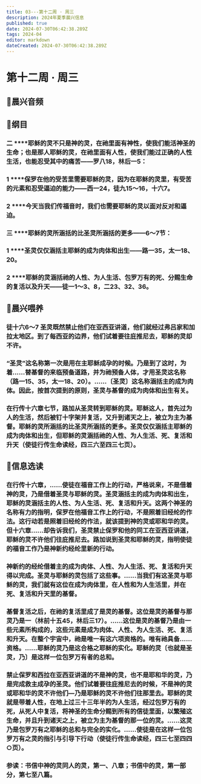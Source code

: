 ```yaml
---
title: 03---第十二周 · 周三
description: 2024年夏季晨兴信息
published: true
date: 2024-07-30T06:42:38.289Z
tags: 2024-04
editor: markdown
dateCreated: 2024-07-30T06:42:38.289Z
---
```


# 第十二周 · 周三
## 🎵晨兴音频

## 📖纲目

### 二    ****耶稣的灵不只是神的灵，在祂里面有神性，使我们能活神圣的生命；也是那人耶稣的灵，在祂里面有人性，使我们能过正确的人性生活，也能忍受其中的痛苦——罗八18，林后一5：

### 1    ****保罗在他的受苦里需要耶稣的灵，因为在耶稣的灵里，有受苦的元素和忍受逼迫的能力——西一24，徒九15～16，十六7。

### 2    ****今天当我们传福音时，我们也需要耶稣的灵以面对反对和逼迫。

### 三    ****耶稣的灵所涵括的比圣灵所涵括的更多——6～7节：

### 1    ****圣灵仅仅涵括主耶稣的成为肉体和出生——路一35，太一18、20。

### 2    ****耶稣的灵涵括祂的人性、为人生活、包罗万有的死、分赐生命的复活以及升天——徒一1～3、8，二23、32、36。

## 📖晨兴喂养

### 徒十六6～7    圣灵既然禁止他们在亚西亚讲道，他们就经过弗吕家和加拉太地区。到了每西亚的边界，他们试着要往庇推尼去，耶稣的灵却不许。

### “圣灵”这名称第一次是用在主耶稣成孕的时候。乃是到了这时，为着……替基督的来临预备道路，并为祂预备人体，才用圣灵这名称（路一15、35，太一18、20）。……〔圣灵〕这名称涵括主的成为肉体。因此，按首次提到的原则，圣灵与基督的成为肉体和出生有关。

### 在行传十六章七节，路加从圣灵转到耶稣的灵。耶稣这人，首先过为人的生活，然后被钉十字架并复活，又升到诸天之上，被立为主为基督。耶稣的灵所涵括的比圣灵所涵括的更多。圣灵仅仅涵括主耶稣的成为肉体和出生，但耶稣的灵涵括祂的人性、为人生活、死、复活和升天（使徒行传生命读经，四三六至四三七页）。

## 📖信息选读

### 在行传十六章，……使徒在福音工作上的行动，严格说来，不是借着神的灵，乃是借着圣灵与耶稣的灵。圣灵涵括主的成为肉体和出生，耶稣的灵涵括主的人性、为人生活、死、复活和升天。这两个神圣的名称有力的指明，保罗在他福音工作上的行动，不是照着旧经纶的作法。这行动若是照着旧经纶的作法，就该提到神的灵或耶和华的灵。但十六章……却告诉我们，圣灵禁止保罗和他的同工在亚西亚讲道，耶稣的灵不许他们往庇推尼去。路加说到圣灵和耶稣的灵，指明使徒的福音工作乃是神新约经纶里新的行动。

### 神新约的经纶借着主的成为肉体、人性、为人生活、死、复活和升天得以完成。圣灵与耶稣的灵包括了这些事。……当我们有这圣灵与耶稣的灵，我们就有这位在成为肉体里，在人性和为人生活里，并在死、复活和升天里的基督。

### 基督复活之后，在祂的复活里成了是灵的基督。这位是灵的基督与那灵乃是一（林前十五45，林后三17）。……这位是灵的基督乃是由一些元素所构成的，这些元素是成为肉体、人性、为人生活、死、复活和升天。在整个宇宙中，祂是唯一有这六项资格的。唯有祂具备……资格。……耶稣的灵乃是这合格之耶稣的实化。耶稣的灵〔也就是圣灵，乃〕是这样一位包罗万有者的总和。

### 禁止保罗和西拉在亚西亚讲道的不是神的灵，也不是耶和华的灵，乃是完成救主成孕的圣灵。他们试着要往庇推尼去的时候，不是神的灵或耶和华的灵不许他们—乃是耶稣的灵不许他们往那里去。耶稣的灵就是带着人性，在地上过三十三年半的为人生活，经过包罗万有的死，从死人中复活，将神圣的生命分赐到所有的信徒里面，以繁殖这生命，并且升到诸天之上，被立为主为基督的那一位的灵。……这灵乃是包罗万有之耶稣的总和与完全的实化。……使徒是在这样一位包罗万有之灵的指引与引导下行动（使徒行传生命读经，四三七至四四○页）。

### 参读：书信中神的灵同人的灵，第一、八章；书信中的灵，第一部分，第七至八篇。

<!-- Google tag (gtag.js) -->
<script async src="https://www.googletagmanager.com/gtag/js?id=G-1P8709Z16T"></script>
<script>
  window.dataLayer = window.dataLayer || [];
  function gtag(){dataLayer.push(arguments);}
  gtag('js', new Date());

  gtag('config', 'G-1P8709Z16T');
</script>
